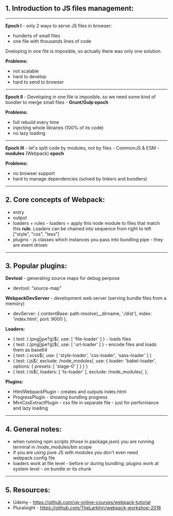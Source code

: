 ## 1. Introduction to JS files management:

---

**Epoch I** - only 2 ways to serve JS files in browser:

- hunderts of small files
- one file with thousands lines of code

Dveloping in one file is imposible, so actually there was only one solution.

**Problems:**

- not scalable
- hard to develop
- hard to send to browser

---

**Epoch II** - Developing in one file is imposible, so we need some kind of bundler to merge small files - **Grunt/Gulp epoch**

**Problems:**

- full rebuild every time
- injecting whole libraries (100% of its code)
- no lazy loading

---

**Epoch III** - let's split code by modules, not by files - CommonJS & ESM - **modules** (Webpack) **epoch**

**Problems:**

- no browser support
- hard to manage dependencies (solved by linkers and bundlers)

---

## 2. Core concepts of Webpack:

- entry
- output
- loaders + rules - loaders = apply this node module to files that match this **rule**.
  Loaders can be chained into sequence from right to left ["style", "css", "less"]
- plugins - js classes which instances you pass into bundling pipe - they are event driven

---

## 3. Popular plugins:

**Devtool** - generating source maps for debug perpose

- devtool: "source-map"

**WebpackDevServer** - development web server (serving bundle files from a memory)

- devServer: { contentBase: path.resolve(\_\_dirname, './dist'), index: 'index.html', port: 9000 },

**Loaders:**

- { test: /\.(png|jpe?g)\$/, use: [ 'file-loader' ] } - loads files
- { test: /\.(png|jpe?g)\$/, use: [ 'url-loader' ] } - encode files and loads them as base64
- { test: /\.scss\$/, use: [ 'style-loader', 'css-loader', 'sass-loader' ] }
- { test: /\.js\$/, exclude: /node_modules/, use: { loader: 'babel-loader', options: { presets: [ 'stage-0' ] } } }
- { test: /\.ts\$/, loaders: [ 'ts-loader' ], exclude: /node_modules/, },

**Plugins:**

- HtmlWebpackPlugin - creates and outputs index.html
- ProgressPlugin - showing bundling progress
- MiniCssExtractPlugin - css file in separate file - just for performance and lazy loading

---

## 4. General notes:

- when running npm scripts (those in package.json) you are running terminal in /node_modules/bin scope
- if you are using pure JS with modules you don't even need webpack.config file
- loaders work at file level - before or during bundling; plugins work at system level - on bundle or its chunk

---

## 5. Resources:

- Udemy - https://github.com/vp-online-courses/webpack-tutorial
- Pluralsight - https://github.com/TheLarkInn/webpack-workshop-2018
